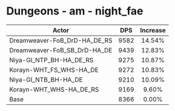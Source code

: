 # Dungeons - am - night_fae
| Actor | DPS | Increase |
|---|:---:|:---:|
|Dreamweaver-FoB_DrD-HA_DE_RS|9582|14.54%|
|Dreamweaver-FoB_SB_DrD-HA_DE|9439|12.83%|
|Niya-GI_NTP_BH-HA_DE_RS|9275|10.87%|
|Korayn-WHT_FS_WHS-HA_DE|9272|10.83%|
|Niya-GI_NTB_BH-HA_DE|9210|10.09%|
|Korayn-WHT_WHS-HA_DE_RS|9169|9.60%|
|Base|8366|0.00%|
